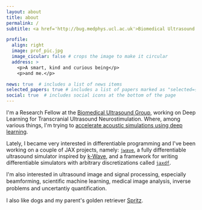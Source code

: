 ```yaml
---
layout: about
title: about
permalink: /
subtitle: <a href='http://bug.medphys.ucl.ac.uk'>Biomedical Ultrasound Group, University College London</a>

profile:
  align: right
  image: prof_pic.jpg
  image_cicular: false # crops the image to make it circular
  address: >
    <p>A smart, kind and curious being</p>
    <p>and me.</p>

news: true  # includes a list of news items
selected_papers: true # includes a list of papers marked as "selected={true}"
social: true  # includes social icons at the bottom of the page
---
```


I'm a Research Fellow at the [Biomedical Ultrasound Group](http://bug.medphys.ucl.ac.uk), working on Deep Learning for Transcranial Ultrasound Neurostimulation. Where, among various things, I'm trying to [accelerate acoustic simulations using deep learning](https://www.sciencedirect.com/science/article/pii/S0021999121003259).

Lately, I became very interested in differentiable programming and I've been working on a couple of JAX projects, namely: [`jwave`](https://github.com/ucl-bug/jwave), a fully differentiable ultrasound simulator inspired by [k-Wave](http://www.k-wave.org/), and a framework for writing differentiable simulators with arbitrary discretizations called [`jaxdf`](https://github.com/ucl-bug/jaxdf).

I'm also interested in ultrasound image and signal processing, especially beamforming, scientiﬁc machine learning, medical image analysis, inverse problems and uncertantiy quantiﬁcation.

I also like dogs and my parent's golden retriever [Spritz](https://www.instagram.com/ahperospritz/).
